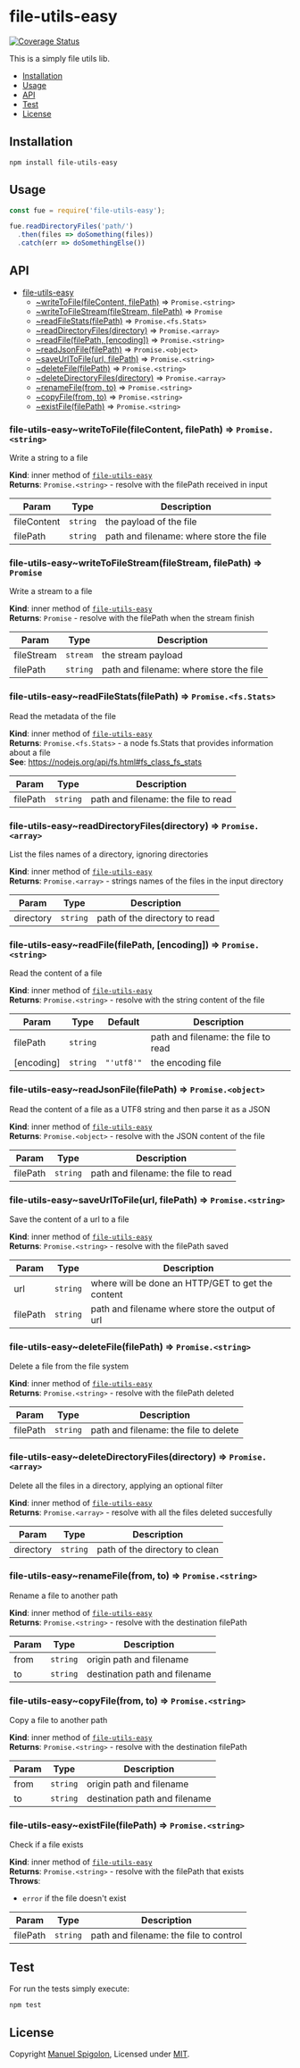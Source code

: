 # file-utils-easy

[![Coverage Status](https://coveralls.io/repos/github/Eomm/file-utils-easy/badge.svg?branch=master)](https://coveralls.io/github/Eomm/file-utils-easy?branch=master)

This is a simply file utils lib.

* [Installation](#Installation)
* [Usage](#Usage)
* [API](#API)
* [Test](#Test)
* [License](#License)


## Installation

```
npm install file-utils-easy
```


## Usage

```js
const fue = require('file-utils-easy');

fue.readDirectoryFiles('path/')
  .then(files => doSomething(files))
  .catch(err => doSomethingElse())

```


## API


* [file-utils-easy](#module_file-utils-easy)
    * [~writeToFile(fileContent, filePath)](#module_file-utils-easy..writeToFile) ⇒ <code>Promise.&lt;string&gt;</code>
    * [~writeToFileStream(fileStream, filePath)](#module_file-utils-easy..writeToFileStream) ⇒ <code>Promise</code>
    * [~readFileStats(filePath)](#module_file-utils-easy..readFileStats) ⇒ <code>Promise.&lt;fs.Stats&gt;</code>
    * [~readDirectoryFiles(directory)](#module_file-utils-easy..readDirectoryFiles) ⇒ <code>Promise.&lt;array&gt;</code>
    * [~readFile(filePath, [encoding])](#module_file-utils-easy..readFile) ⇒ <code>Promise.&lt;string&gt;</code>
    * [~readJsonFile(filePath)](#module_file-utils-easy..readJsonFile) ⇒ <code>Promise.&lt;object&gt;</code>
    * [~saveUrlToFile(url, filePath)](#module_file-utils-easy..saveUrlToFile) ⇒ <code>Promise.&lt;string&gt;</code>
    * [~deleteFile(filePath)](#module_file-utils-easy..deleteFile) ⇒ <code>Promise.&lt;string&gt;</code>
    * [~deleteDirectoryFiles(directory)](#module_file-utils-easy..deleteDirectoryFiles) ⇒ <code>Promise.&lt;array&gt;</code>
    * [~renameFile(from, to)](#module_file-utils-easy..renameFile) ⇒ <code>Promise.&lt;string&gt;</code>
    * [~copyFile(from, to)](#module_file-utils-easy..copyFile) ⇒ <code>Promise.&lt;string&gt;</code>
    * [~existFile(filePath)](#module_file-utils-easy..existFile) ⇒ <code>Promise.&lt;string&gt;</code>

<a name="module_file-utils-easy..writeToFile"></a>

### file-utils-easy~writeToFile(fileContent, filePath) ⇒ <code>Promise.&lt;string&gt;</code>
Write a string to a file

**Kind**: inner method of [<code>file-utils-easy</code>](#module_file-utils-easy)  
**Returns**: <code>Promise.&lt;string&gt;</code> - resolve with the filePath received in input  

| Param | Type | Description |
| --- | --- | --- |
| fileContent | <code>string</code> | the payload of the file |
| filePath | <code>string</code> | path and filename: where store the file |

<a name="module_file-utils-easy..writeToFileStream"></a>

### file-utils-easy~writeToFileStream(fileStream, filePath) ⇒ <code>Promise</code>
Write a stream to a file

**Kind**: inner method of [<code>file-utils-easy</code>](#module_file-utils-easy)  
**Returns**: <code>Promise</code> - resolve with the filePath when the stream finish  

| Param | Type | Description |
| --- | --- | --- |
| fileStream | <code>stream</code> | the stream payload |
| filePath | <code>string</code> | path and filename: where store the file |

<a name="module_file-utils-easy..readFileStats"></a>

### file-utils-easy~readFileStats(filePath) ⇒ <code>Promise.&lt;fs.Stats&gt;</code>
Read the metadata of the file

**Kind**: inner method of [<code>file-utils-easy</code>](#module_file-utils-easy)  
**Returns**: <code>Promise.&lt;fs.Stats&gt;</code> - a node fs.Stats that provides information about a file  
**See**: https://nodejs.org/api/fs.html#fs_class_fs_stats  

| Param | Type | Description |
| --- | --- | --- |
| filePath | <code>string</code> | path and filename: the file to read |

<a name="module_file-utils-easy..readDirectoryFiles"></a>

### file-utils-easy~readDirectoryFiles(directory) ⇒ <code>Promise.&lt;array&gt;</code>
List the files names of a directory, ignoring directories

**Kind**: inner method of [<code>file-utils-easy</code>](#module_file-utils-easy)  
**Returns**: <code>Promise.&lt;array&gt;</code> - strings names of the files in the input directory  

| Param | Type | Description |
| --- | --- | --- |
| directory | <code>string</code> | path of the directory to read |

<a name="module_file-utils-easy..readFile"></a>

### file-utils-easy~readFile(filePath, [encoding]) ⇒ <code>Promise.&lt;string&gt;</code>
Read the content of a file

**Kind**: inner method of [<code>file-utils-easy</code>](#module_file-utils-easy)  
**Returns**: <code>Promise.&lt;string&gt;</code> - resolve with the string content of the file  

| Param | Type | Default | Description |
| --- | --- | --- | --- |
| filePath | <code>string</code> |  | path and filename: the file to read |
| [encoding] | <code>string</code> | <code>&quot;&#x27;utf8&#x27;&quot;</code> | the encoding file |

<a name="module_file-utils-easy..readJsonFile"></a>

### file-utils-easy~readJsonFile(filePath) ⇒ <code>Promise.&lt;object&gt;</code>
Read the content of a file as a UTF8 string and then parse it as a JSON

**Kind**: inner method of [<code>file-utils-easy</code>](#module_file-utils-easy)  
**Returns**: <code>Promise.&lt;object&gt;</code> - resolve with the JSON content of the file  

| Param | Type | Description |
| --- | --- | --- |
| filePath | <code>string</code> | path and filename: the file to read |

<a name="module_file-utils-easy..saveUrlToFile"></a>

### file-utils-easy~saveUrlToFile(url, filePath) ⇒ <code>Promise.&lt;string&gt;</code>
Save the content of a url to a file

**Kind**: inner method of [<code>file-utils-easy</code>](#module_file-utils-easy)  
**Returns**: <code>Promise.&lt;string&gt;</code> - resolve with the filePath saved  

| Param | Type | Description |
| --- | --- | --- |
| url | <code>string</code> | where will be done an HTTP/GET to get the content |
| filePath | <code>string</code> | path and filename where store the output of url |

<a name="module_file-utils-easy..deleteFile"></a>

### file-utils-easy~deleteFile(filePath) ⇒ <code>Promise.&lt;string&gt;</code>
Delete a file from the file system

**Kind**: inner method of [<code>file-utils-easy</code>](#module_file-utils-easy)  
**Returns**: <code>Promise.&lt;string&gt;</code> - resolve with the filePath deleted  

| Param | Type | Description |
| --- | --- | --- |
| filePath | <code>string</code> | path and filename: the file to delete |

<a name="module_file-utils-easy..deleteDirectoryFiles"></a>

### file-utils-easy~deleteDirectoryFiles(directory) ⇒ <code>Promise.&lt;array&gt;</code>
Delete all the files in a directory, applying an optional filter

**Kind**: inner method of [<code>file-utils-easy</code>](#module_file-utils-easy)  
**Returns**: <code>Promise.&lt;array&gt;</code> - resolve with all the files deleted succesfully  

| Param | Type | Description |
| --- | --- | --- |
| directory | <code>string</code> | path of the directory to clean |

<a name="module_file-utils-easy..renameFile"></a>

### file-utils-easy~renameFile(from, to) ⇒ <code>Promise.&lt;string&gt;</code>
Rename a file to another path

**Kind**: inner method of [<code>file-utils-easy</code>](#module_file-utils-easy)  
**Returns**: <code>Promise.&lt;string&gt;</code> - resolve with the destination filePath  

| Param | Type | Description |
| --- | --- | --- |
| from | <code>string</code> | origin path and filename |
| to | <code>string</code> | destination path and filename |

<a name="module_file-utils-easy..copyFile"></a>

### file-utils-easy~copyFile(from, to) ⇒ <code>Promise.&lt;string&gt;</code>
Copy a file to another path

**Kind**: inner method of [<code>file-utils-easy</code>](#module_file-utils-easy)  
**Returns**: <code>Promise.&lt;string&gt;</code> - resolve with the destination filePath  

| Param | Type | Description |
| --- | --- | --- |
| from | <code>string</code> | origin path and filename |
| to | <code>string</code> | destination path and filename |

<a name="module_file-utils-easy..existFile"></a>

### file-utils-easy~existFile(filePath) ⇒ <code>Promise.&lt;string&gt;</code>
Check if a file exists

**Kind**: inner method of [<code>file-utils-easy</code>](#module_file-utils-easy)  
**Returns**: <code>Promise.&lt;string&gt;</code> - resolve with the filePath that exists  
**Throws**:

- <code>error</code> if the file doesn't exist


| Param | Type | Description |
| --- | --- | --- |
| filePath | <code>string</code> | path and filename: the file to control |



## Test

For run the tests simply execute:
```
npm test
```


## License

Copyright [Manuel Spigolon](https://github.com/Eomm), Licensed under [MIT](./LICENSE).

